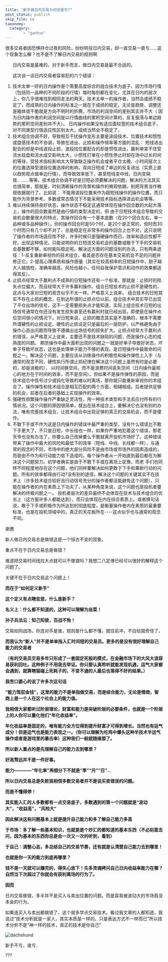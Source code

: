 ```yaml
---
title: "新手做日内交易为何总是亏?"
post_status: publish
skip_file: no
taxonomy:
  category:
        - "ganhuo"
---
```


很多交易者因恐惧持仓过夜的风险，纷纷转投日内交易，却一直交易一直亏……这个现象怎么解？也不是不了解日内交易的规则啊

      日内交易是最难的，对于新手而言，做日内交易是最不合适的。

      这次谈一谈日内交易者容易犯的六个错误：

1. 技术太单一好的日内操作是个需要高度综合的组合技术为底子。因为市场行情（包括同一品种的不同阶段的行情）每时每刻都在变化，尤其在日内的层次上，你几乎很难找到相同走法的两天。技术太单一的操作者，当然会成绩不稳定了，而成熟的日内操作的标准之一就在于成绩的稳定，无论是趋势、调整还是箱体或干脆就是方向不明时的折腾，市场的利润空间的差别其实并不大（ 因为日内操作者的利润空间是以行情曲线的累积空间计算的，反复振荡与单边趋势的累积空间差别并不大）。 日内操作如果没有适应面较宽的技术组合底子，对不同类型行情适应性区别太大，成绩当然会不稳定了。
2. 技术组合协调不好，导致相互干扰操作变形主要是波段技术、位置技术和惯性或盘感技术的不协调，导致在进出、止损和操作频率等方面的混乱： 短线进出配合的却是中线波段止损，波段找位置配合的却是惯性进出，赢利单拿不住受流水挂盘和流水成交影响太大，小惯性打单在小惯性停止时却在场中过长时间的等待，受技术指标影响太大导致缺乏操作机会或者平仓太晚、小时间层次上的位置选择受波段位置选择的影响，双向日短成了单边的反复进出（实质上是以趋势观点做单边行情），而导致效率低下、甚至短线变中线，日内变隔夜、……等等。技术组合协调不好是日短必须要解决的问题，解决的方法其实也很简单，那就是，时刻清晰操作的背景和操作的微观依据，别把背景当作微观依据就行了。比如说： 不能用波段位置来作为超短线操作的操作位置，而只能作为背景参考、多数或常态情况下不能采用技术指标选择进出机会等等。
3. 难以持续保持良好状态，操作状态不稳定这通常体现在操作回合数的大起大落上，操作的回合数虽然是由行情的类型决定的，但 由于日短技术组合导致的交易机会数量很大的特点，其操作回合有一个基本底数（在20个回合左右，单一品种或多品种操作）。你的操作回合时是50个时，是20个是正常的，但时而30个时而只有几个却不对了，总是稳定在非常多的操作回合上也不对，这只说明了操作者的市场适应性不好，许多时候只是强硬操作而已，效率和适应性都不好。出现这种情况，只能说明你的日短连交易机会的基数或敢于下手的交易机会基数都不够，如何能叫稳定呢。解决这方面的问题没别的办法，只有两条途径：1-反复重新审视你的技术组合，看其是否存在基本交易机会不足的问题并修正它。2-提高心理素质和操作胆量（其实在较高频率的日短操作中，胆子越大人越放检，准确率越高，风险也越小，任何自我保护意识和动作的效果都适得其反）。
4. 止损点经常大于赢利点不成熟的日短操作还有一个标准，那就是：止损时的损失点位偏大，而且经常大于许多赢利操作。组合日短技术的止损不是硬性的，这点与大家对日短的观念似乎不太一样。严格意义上说来， 组合技术的日短其实不存在止损的概念，在到达所谓的止损点位以前，组合技术中其实早已出现了平仓出场的信号，这不一定需要损失点才能知道，实际上组合技术日短的出场信号通常在你还没有发生损失甚至还有赢利时就已经出现，即使是在操作点位空间很小的情况下。对日短来说，止损的概念其实是不准确的，根本不需要所谓硬性的止损设定。硬性的止损设定只是最后的一层防护，以严格避免由于操作心态出问题而导致不遵循出出场信号的损失扩大。止损点经常大于赢利点的错误，从严格意义上说来，主要还不是技术缺陷的问题，而是操作心态的成熟度的问题。 期货操作中最大面积出现的问题之一就是好单子导致好状态，坏单子导致坏状态，这也是处理单子能力不够的表现，是日短操作中最致命的问题之一。解决这个问题，主要应该从训练操作的积极性和操作弹性上入手（与通常的观念不同，硬性执行所谓止损纪律在解决这个问题上虽然有时是必要的，却是消极的）， 以时间换空间，而不是浪费时间丧失空间（日内操作最核心的地方在于时间的效率，而不是空间）。但如果不是操作弹性的原因，而是技术组合中信号过少或钝化导致的难以时离场，那你就只能重新审视你的术组合了。操作弹性和技术组合是相互匹配的两个方面，相辅相成。后者提供足够的机会，前者在后者的基础上实现操作的效率。
5. 强硬性频繁操作操作严重缺乏灵活性，用一种技术类型和手法去应付所有的行情状况。这个问题的原因很简单，就出在技术组合上，要解决它也没有别的办法，唯有完善技术组合，让技术组合中出现足够的真正的交易机会，而不是傻作。
6. 不敢下手或不作为这是日内操作的错误中最严重的类型，没有什么错误比不敢下手更大了，不只是日短，中长线也一样，如果你严重地犯着这个错误，那老天爷也没有办法了，你要么自己改掉要么干脆就离开投机市场好了。这种错误带来了操作中最大的风险和最低下的效率（短线、中线、长线都一样），与通常的观念的不同，市场中的绝大部分风险不是由市场或市场外的因素造成的，而是由不作为和行动能力低下造成的。每个操作者从一开始直到最后都在为解决这个问题努力。初学者确实是由于不敢下手或在离场上犹豫，而老 手们也同样不同程度地存在这个问题，他们同样要解决如何更敢于下手和果断行动的问题。所有的效率都得由行动?没有别的途径。解决这个问题的关键其实不在技术上（许多技术组合较好且行动信号充分的操作者都没能避免这个问题），只能在操作者的内在素质上下功夫了，从某种角度来说，这个问题也是投机者要解决的终极问题之一。 投机者层次的差异最终不会体现在技术与技术组合的优劣上（这方面许多人都能达到），而只会体现在内在综合素质上。或者换句话说，敢于下手或积极作为所达到的彻底程度，是衡量操作者内在素质的最重要标准，也是在投机领域中的，真正的天花板所在----这点似乎也与通常的观念不同。

谢邀

新人做日内交易总是做错这是一个恒古不变的现象。

重点不在于日内交易总是做错？

难道把交易时间线拉大点就可以不做错吗？我想二八定律已经可以很好的解释这个问题了。

关键不在于日内交易这个问题上！

**而在于“如何定义新手”**

**这个定义有点瞎忽悠，什么是新手？**

**名义上：什么都不知道的，这种可以理解为韭菜！**

**孙子兵法云：知己知彼，百战不殆！**

交易如同战场，你连对手是谁，规则是什么都不懂，就往前冲，不白给就奇怪了。

**而我认为“新人”并不是单单指入汇时间短的交易员。更多的是没有很好理解自己能力的交易者**

**（有的交易员交易多年只形成了一套固定死板的模式，在金融市场下的大风大浪容易获利回吐。这种例子不用我去举证。你只要认真聆听就能发现机遇，运气大家都会遇到，就算瞎猫碰上死耗子的，不变不通的人最后也落得不好的结果。）**

**我苦口婆心的说了许多次这句话**

**“能力驾驭金钱”，这里的能力不是单指做交易，而是综合能力，无论是情商，智商上是一个人在这个社会上的能力值。**

**我相信大家都听过阶层理论，财富和能力是突破阶层的必要条件，也就是一个阶层上的人你可以量化他们“年化收益率”。**

**年化收益率是固定的，唯有能力全方位得到提升财富才可得到增长。当然也有运气成分！但是运气也是能力表现之一。（你可以理解为吃鸡中爆头这种半技术半运气操作或者是游戏里的暴击率）这种我们一般就随缘罢了。**

**所以新人重点的是先理解自己的能力去到哪里？**

**好高骛远并不是一件好事。**

**能力————“年化率”再细分下不就是“季”“月”“日”…**

**所以日内交易总是失败我相信多数交易者并不是说买卖错误的问题。**

**而是不懂得停！**

**其实能入汇的人多数都有一点交易底子，多数遇到的第一个问题就是“波动大”，“收益高”，“风险大”**

**因此解决这些问题基本上就是提升自己能力和多了解自己能力多高**

**于市场：多了解一些基本知识，也就是是个炒汇的都知道的基本东西（不必刻意去问，因为基本的东西你总是会一次又一次的听到，看到）**

**于自己：调整心态，多总结自己的交易节奏，还有就是认清楚自己能力去到哪里！**

**也就是你一天的能力到底再哪里？**

**钱不是一天就可以赚完的，得失心放下！先多灵魂拷问自己日内收益率能力在哪？自然当下次超过了你就会有获利离场的行为了。**

**因而**

日内交易做错，多半并不是买入与卖出位置的问题。而是容易被波动大的市场吞没本金的行为。

如果连买入与卖出都做错了，这个就多学点交易技术。看过我文章的人都知道，我说过“技术分析就是一家人，其实本质是一样的。只是表达方式不一样而已”所以技术分析不是“神一样的技术，真正的技术是你自己”

![dachshund](https://cdn.fendou.la/funstoutiao/2020/12/104307730.jpg)

新手不亏，谁亏．

???

